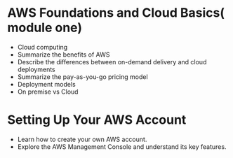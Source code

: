 # AWS Foundations and Cloud Basics( module one)
- Cloud computing
- Summarize the benefits of AWS
- Describe the differences between on-demand delivery and cloud deployments
- Summarize the pay-as-you-go pricing model
- Deployment models
- On premise vs Cloud

# Setting Up Your AWS Account
- Learn how to create your own AWS account.
- Explore the AWS Management Console and understand its key features.


